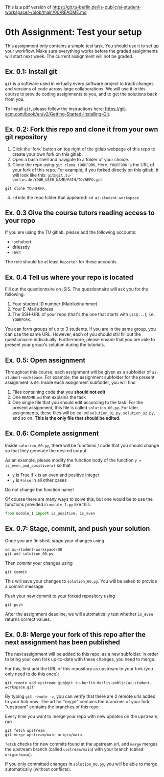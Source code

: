 This is a pdf version of https://git.tu-berlin.de/lis-public/ai-student-workspace/-/blob/main/00/README.md

# 0th Assignment: Test your setup
This assignment only contains a simple test task. You should use it to set up your workflow. Make sure everything works before the graded assignments will start next week. The current assignment will not be graded.

## Ex. 0.1: Install git
`git` is a software used in virtually every software project to track changes and versions of code across large collaborations. We will use it in this course to provide coding assignments to you, and to get the solutions back from you.

To install `git`, please follow the instructions here: https://git-scm.com/book/en/v2/Getting-Started-Installing-Git.

## Ex. 0.2: Fork this repo and clone it from your own git repository
1. Click the 'fork' button on top right of the gitlab webpage of this repo to create your own fork on this gitlab.
2. Open a bash shell and navigate to a folder of your choice.
3. Clone the repo using `git clone YOURFORK`. Here, `YOURFORK` is the URL of your fork of this repo. For example, if you forked directly on this gitlab, it will look like this: `git@git.tu-berlin.de:YOUR_USER_NAME/PATH/TO/REPO.git`
```
git clone YOURFORK
```
4. `cd` into the repo folder that appeared: `cd ai-student-workspace`

## Ex. 0.3 Give the course tutors reading access to your repo
If you are using the TU gitlab, please add the following accounts:
- ischubert
- driessdy
- levit

The role should be at least `Reporter` for these accounts.

## Ex. 0.4 Tell us where your repo is located
Fill out the questionnaire on ISIS. The questionnaire will ask you for the following:

1. Your student ID number (Matrikelnummer)
2. Your E-Mail address
3. The SSH-URL of your repo (that's the one that starts with `git@...`), i.e. `YOURFORK`.

You can form groups of up to 3 students. If you are in the same group, you can use the same URL.
However, each of you should still fill out the questionnaire individually.
Furthermore, please ensure that you are able to present your group's solution during the tutorials.

## Ex. 0.5: Open assignment
Throughout this course, each assignment will be given as a subfolder of `ai-student-workspace`. For example, the assignment subfolder for the present assignment is `00`. Inside each assignment subfolder, you will find
1. Files containing code that you **should not edit**
2. One `README.md` that explains the task
3. One single file that you should edit according to the task. For the present assignment, this file is called `solution_00.py`. For later assignments, these files will be called `solution_01.py`, `solution_02.py`, and so on. **This is the only file that should be edited**.

## Ex. 0.6: Complete assignment
Inside `solution_00.py`, there will be functions / code that you should change so that they generate the desired output.

As an example, please modify the function body of the function `y = is_even_and_positive(x)` so that

- `y` is True if `x` is an even and positive integer
- `y` is `False` in all other cases

Do not change the function name!

Of course there are many ways to solve this, but one would be to use the functions provided in `module_1.py` like this:
```python
from module_1 import is_positive, is_even
```

## Ex. 0.7: Stage, commit, and push your solution
Once you are finished, *stage* your changes using
```
cd ai-student-workspace/00
git add solution_00.py
```
Then *commit* your changes using
```
git commit
```
This will save your changes to `solution_00.py`. You will be asked to provide a commit message.

Push your new commit to your forked repository using
```
git push
```
After the assignment deadline, we will automatically test whether `is_even` returns correct values.

## Ex. 0.8: Merge your fork of this repo after the next assignment has been published
The next assignment will be added to this repo, as a new subfolder. In order to bring your own fork up-to-date with these changes, you need to merge.

For this, first add the URL of this repository as upstream to your fork (you only need to do this once):
```
git remote add upstream git@git.tu-berlin.de:lis-public/ai-student-workspace.git
```
By typing `git remote -v`, you can verify that there are 2 remote urls added to your fork now: The url for "origin" contains the branches of your fork, "upstream" contains the branches of this repo.

Every time you want to merge your repo with new updates on the upstream, run
```
git fetch upstream
git merge upstream/main origin/main
```
`fetch` checks for new commits found at the upstream url, and `merge` merges the upstream branch (called `upstream/main`) with your branch (called `origin/main`).

If you only committed changes in `solution_00.py`, you will be able to merge automatically (without conflicts).
